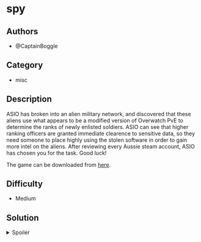 # spy

## Authors

- @CaptainBoggle


## Category
- misc

## Description

ASIO has broken into an alien military network, and discovered that these aliens use what appears to be a modified version of Overwatch PvE to determine the ranks of newly enlisted soldiers. ASIO can see that higher ranking officers are granted immediate clearence to sensitive data, so they need someone to place highly using the stolen software in order to gain more intel on the aliens. After reviewing every Aussie steam account, ASIO has chosen you for the task. Good luck!

The game can be downloaded from [here](https://drive.google.com/drive/folders/1xbwbsRE602dahr353RFQT3HCDpd3a4K8?usp=sharing).

## Difficulty

- Medium

## Solution

<details>
<summary>Spoiler</summary>

### Idea

Beat a rigged game using one of a few possible methods.

### Walkthrough

# Method 1: Cheat Engine

Pause game before taking damage, scan all values. Unpause, walk around a bit without getting hit, and perform another scan
to eliminate all changed values. Get hit once, scan for decreased values, walk around without getting hit, scan for unchanged, 
pick up a health pack, scan for increased etc until you find the health value. Try setting this to a high value, and realise that
when you get hit, it clamps back down to a max health value. Perform a scan to find addressed matching this max health value that aren't changing,
and increase them too. Now, with both overides in place, defeat the enemies.

# Method 2: Pure Skill

Simply outstrafe the enemies and bait them into positions that render them unable to shoot you. 


# Method 3: dnSpy/CE Mono tools

Either of these tools can be used to browse classes and locate the health and maximum health fields by name, then override them directly.

### Flag

`BEGINNER{g1t_gUd_GiT_lM40Box}`

</details>
